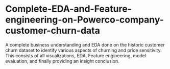 # Complete-EDA-and-Feature-engineering-on-Powerco-company-customer-churn-data

A complete business understanding and EDA done on the historic customer churn dataset to identify various aspects of churning and price sensitivity. This consists of all visualizations, EDA, Feature engineering, model evaluation, and finally providing an insight conclusion.
